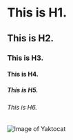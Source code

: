 # This is H1.
## This is H2.
### This is H3.
#### This is H4.
##### This is H5.
###### This is H6.
![Image of Yaktocat](https://octodex.github.com/images/yaktocat.png)
 
